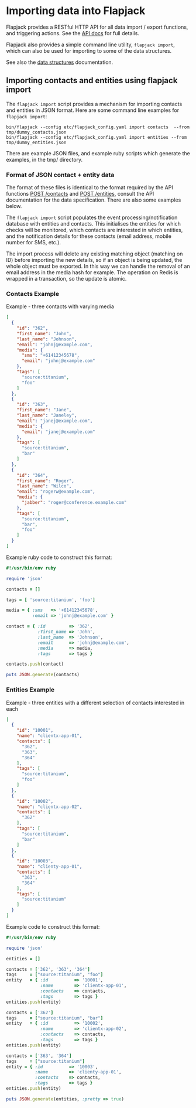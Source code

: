 # Importing data into Flapjack

Flapjack provides a RESTful HTTP API for all data import / export functions, and triggering actions. See the [API docs](../../jsonapi) for full details.

Flapjack also provides a simple command line utility, `flapjack import`, which can also be used for importing to some of the data structures.

See also the [data structures](../../development/DATA_STRUCTURES) documentation.

## Importing contacts and entities using flapjack import

The `flapjack import` script provides a mechanism for importing contacts and entities in JSON format. Here are some command line examples for `flapjack import`:

```
bin/flapjack --config etc/flapjack_config.yaml import contacts  --from tmp/dummy_contacts.json
bin/flapjack --config etc/flapjack_config.yaml import entities --from tmp/dummy_entities.json
```

There are example JSON files, and example ruby scripts which generate the examples, in the tmp/ directory.

### Format of JSON contact + entity data

The format of these files is identical to the format required by the API functions [POST /contacts](../../jsonapi/#create-contacts) and [POST /entities](../../jsonapi/#create-entities), consult the API documentation for the data specification. There are also some examples below.

The `flapjack import` script populates the event processing/notification database with entities and contacts. This initialises the entities for which checks will be monitored, which contacts are interested in which entities, and the notification details for these contacts (email address, mobile number for SMS, etc.).

The import process will delete any existing matching object (matching on ID) before importing the new details, so if an object is being updated, the whole object must be exported. In this way we can handle the removal of an email address in the media hash for example. The operation on Redis is wrapped in a transaction, so the update is atomic.

### Contacts Example

Example - three contacts with varying media

```json
[
  {
    "id": "362",
    "first_name": "John",
    "last_name": "Johnson",
    "email": "johnj@example.com",
    "media": {
      "sms": "+61412345678",
      "email": "johnj@example.com"
    },
    "tags": [
      "source:titanium",
      "foo"
    ]
  },
  {
    "id": "363",
    "first_name": "Jane",
    "last_name": "Janeley",
    "email": "janej@example.com",
    "media": {
      "email": "janej@example.com"
    },
    "tags": [
      "source:titanium",
      "bar"
    ]
  },
  {
    "id": "364",
    "first_name": "Roger",
    "last_name": "Wilco",
    "email": "rogerw@example.com",
    "media": {
      "jabber": "roger@conference.example.com"
    },
    "tags": [
      "source:titanium",
      "bar",
      "foo"
    ]
  }
]
```

Example ruby code to construct this format:

```ruby
#!/usr/bin/env ruby

require 'json'

contacts = []

tags = [ 'source:titanium', 'foo']

media = { :sms   => '+61412345678',
          :email => 'johnj@example.com' }

contact = { :id         => '362',
            :first_name => 'John',
            :last_name  => 'Johnson',
            :email      => 'johnj@example.com',
            :media      => media,
            :tags       => tags }

contacts.push(contact)

puts JSON.generate(contacts)
```

### Entities Example

Example - three entities with a different selection of contacts interested in each

```json
[
  {
    "id": "10001",
    "name": "clientx-app-01",
    "contacts": [
      "362",
      "363",
      "364"
    ],
    "tags": [
      "source:titanium",
      "foo"
    ]
  },
  {
    "id": "10002",
    "name": "clientx-app-02",
    "contacts": [
      "362"
    ],
    "tags": [
      "source:titanium",
      "bar"
    ]
  },
  {
    "id": "10003",
    "name": "clienty-app-01",
    "contacts": [
      "363",
      "364"
    ],
    "tags": [
      "source:titanium"
    ]
  }
]
```

Example code to construct this format:

```ruby
#!/usr/bin/env ruby

require 'json'

entities = []

contacts = ['362', '363', '364']
tags     = ["source:titanium", "foo"]
entity   = { :id          => '10001',
             :name        => 'clientx-app-01',
             :contacts    => contacts,
             :tags        => tags }
entities.push(entity)

contacts = ['362']
tags     = ["source:titanium", "bar"]
entity   = { :id          => '10002',
             :name        => 'clientx-app-02',
             :contacts    => contacts,
             :tags        => tags }
entities.push(entity)

contacts = ['363', '364']
tags     = ["source:titanium"]
entity = { :id          => '10003',
           :name        => 'clienty-app-01',
           :contacts    => contacts,
           :tags        => tags }
entities.push(entity)

puts JSON.generate(entities, :pretty => true)
```
